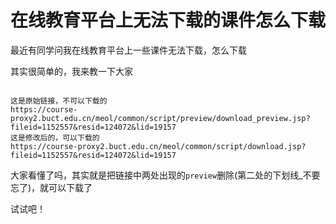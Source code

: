 # 在线教育平台上无法下载的课件怎么下载

最近有同学问我在线教育平台上一些课件无法下载，怎么下载

其实很简单的，我来教一下大家

```

这是原始链接，不可以下载的
https://course-proxy2.buct.edu.cn/meol/common/script/preview/download_preview.jsp?fileid=1152557&resid=124072&lid=19157
这是修改后的，可以下载的
https://course-proxy2.buct.edu.cn/meol/common/script/download.jsp?fileid=1152557&resid=124072&lid=19157

```

大家看懂了吗，其实就是把链接中两处出现的`preview`删除(第二处的下划线_不要忘了)，就可以下载了

试试吧！
